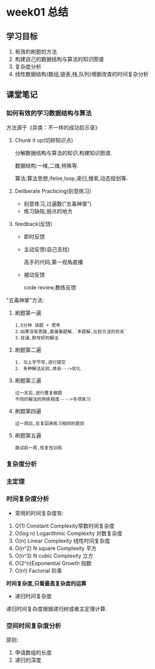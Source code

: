 # week01 总结

## 学习目标

1. 有效的刷题的方法
2. 构建自己的数据结构与算法的知识图谱
3. 复杂度分析
4. 线性数据结构(数组,链表,栈,队列)增删改查的时间复杂分析

## 课堂笔记

### 如何有效的学习数据结构与算法

方法源于《异类：不一样的成功启示录》

1. Chunk it up(切碎知识点)

   分解数据结构与算法的知识,构建知识图谱.

   数据结构:一维,二维,特殊等.

   算法:算法思想,ifelse,loop,递归,搜索,动态规划等.

2. Deliberate Practicing(刻意练习)

   - 刻意练习,过遍数("五毒神掌")
   - 练习缺陷,弱点的地方

3. feedback(反馈)

   - 即时反馈

   - 主动反馈(自己去找)

     高手的代码,第一视角直播

   - 被动反馈

     code review,教练反馈

"五毒神掌"方法:

1. 刷题第一遍

   ```
   1.5分钟 读题 + 思考
   2.如果没有思路,直接看题解.`多题解,比较方法的优劣`
   3.背诵,默写好的解法
   ```

2. 刷题第二遍

   ```
   1. 马上字节写,进行提交
   2. 多种解法比较,体会--->优化
   ```

3. 刷题第三遍

   ```
   过一天后,进行重复做题
   不同的解法的熟练程度---->专项练习
   ```

4. 刷题第四遍

   ```
   过一周后,反复回来练习相同的题目
   ```

5. 刷题第五遍

   ```
   面试前一周,恢复性训练
   ```

### 复杂度分析

### 主定理



   ### 时间复杂度分析

- 常用的时间复杂度有:

1. O(1) Constant Complexity常数时间复杂度
2. O(log n) Logarithmic Complexity 对数复杂度
3. O(n) Linear Complexity 线性时间复杂度
4. O(n^2) N square Complexity 平方
5. O(n^3) N cubic Complexity 立方
6. O(2^n)Exponential Growth 指数
7. O(n!) Factorial 阶乘

**时间复杂度,只看最高复杂度的运算**

- 递归时间复杂度

递归时间复杂度根据递归树或者主定理计算.

### 空间时间复杂度分析

原则:

1. 申请数组的长度
2. 递归的深度



